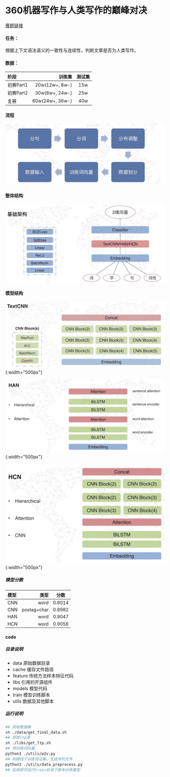 # 360机器写作与人类写作的巅峰对决
[赛题链接](http://www.datafountain.cn/#/competitions/276/intro)

#### 任务：
根据上下文语法语义的一致性与连续性，判断文章是否为人类写作。

#### 数据：

| 阶段      |     训练集 |   测试集   |
| :-------- | --------:| :------: |
| 初赛Part1    |   20w(12w+, 8w-) |  15w  |
| 初赛Part2    |   30w(6w+, 24w-) |  25w  |
| 复赛    |   60w(24w+, 36w-) |  40w  |

#### 流程
![处理流程](./img/flow.jpg)

#### 整体结构
![整体结构](./img/sys.jpg)

#### 模型结构
![CNN](./img/CNN.jpg){:width="500px"}

![HAN](./img/HAN.jpg){:width="500px"}

![HCN](./img/HCN.jpg){:width="500px"}

##### 模型分数

| 模型      |     类型 |   分数   |
| :-------- | --------:| :------: |
| CNN    |   word |  0.9014  |
| CNN    |   postag+char |  0.8982  |
| HAN    |   word |  0.9047  |
| HCN    |   word |  0.9056  |

#### code
##### 目录说明
* data 原始数据目录
* cache 缓存文件路径
* feature 传统方法样本特征代码
* libs 引用的开源组件
* models 模型代码
* train 模型训练脚本
* utils 数据及其他脚本

##### 运行说明
```bash
## 获取数据集
sh ./data/get_final_data.sh
## 获取ltp库
sh ./libs/get_ltp.sh
## 预训练词向量
python3 ./utils/w2v.py
## 构建线下训练验证集，生成序列文件
python3 ./utils/data_preprocess.py
## 后续即可运行train目录下脚本训练模型
```
